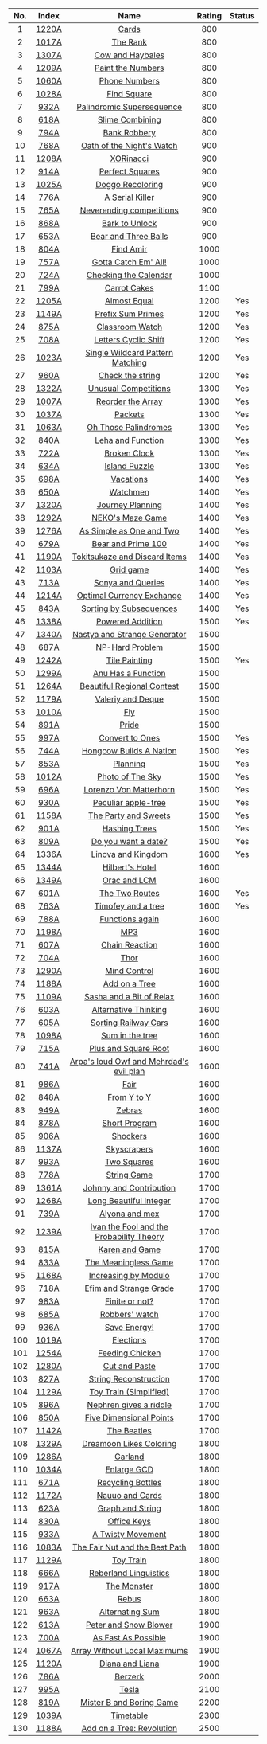 No.|Index|Name|Rating|Status
:-:|:-:|:-:|:-:|:-:
1|[1220A](http://codeforces.com/problemset/problem/1220/A)|[Cards](http://codeforces.com/problemset/problem/1220/A)|800|
2|[1017A](http://codeforces.com/problemset/problem/1017/A)|[The Rank](http://codeforces.com/problemset/problem/1017/A)|800|
3|[1307A](http://codeforces.com/problemset/problem/1307/A)|[Cow and Haybales](http://codeforces.com/problemset/problem/1307/A)|800|
4|[1209A](http://codeforces.com/problemset/problem/1209/A)|[Paint the Numbers](http://codeforces.com/problemset/problem/1209/A)|800|
5|[1060A](http://codeforces.com/problemset/problem/1060/A)|[Phone Numbers](http://codeforces.com/problemset/problem/1060/A)|800|
6|[1028A](http://codeforces.com/problemset/problem/1028/A)|[Find Square](http://codeforces.com/problemset/problem/1028/A)|800|
7|[932A](http://codeforces.com/problemset/problem/932/A)|[Palindromic Supersequence](http://codeforces.com/problemset/problem/932/A)|800|
8|[618A](http://codeforces.com/problemset/problem/618/A)|[Slime Combining](http://codeforces.com/problemset/problem/618/A)|800|
9|[794A](http://codeforces.com/problemset/problem/794/A)|[Bank Robbery](http://codeforces.com/problemset/problem/794/A)|800|
10|[768A](http://codeforces.com/problemset/problem/768/A)|[Oath of the Night's Watch](http://codeforces.com/problemset/problem/768/A)|900|
11|[1208A](http://codeforces.com/problemset/problem/1208/A)|[XORinacci](http://codeforces.com/problemset/problem/1208/A)|900|
12|[914A](http://codeforces.com/problemset/problem/914/A)|[Perfect Squares](http://codeforces.com/problemset/problem/914/A)|900|
13|[1025A](http://codeforces.com/problemset/problem/1025/A)|[Doggo Recoloring](http://codeforces.com/problemset/problem/1025/A)|900|
14|[776A](http://codeforces.com/problemset/problem/776/A)|[A Serial Killer](http://codeforces.com/problemset/problem/776/A)|900|
15|[765A](http://codeforces.com/problemset/problem/765/A)|[Neverending competitions](http://codeforces.com/problemset/problem/765/A)|900|
16|[868A](http://codeforces.com/problemset/problem/868/A)|[Bark to Unlock](http://codeforces.com/problemset/problem/868/A)|900|
17|[653A](http://codeforces.com/problemset/problem/653/A)|[Bear and Three Balls](http://codeforces.com/problemset/problem/653/A)|900|
18|[804A](http://codeforces.com/problemset/problem/804/A)|[Find Amir](http://codeforces.com/problemset/problem/804/A)|1000|
19|[757A](http://codeforces.com/problemset/problem/757/A)|[Gotta Catch Em' All!](http://codeforces.com/problemset/problem/757/A)|1000|
20|[724A](http://codeforces.com/problemset/problem/724/A)|[Checking the Calendar](http://codeforces.com/problemset/problem/724/A)|1000|
21|[799A](http://codeforces.com/problemset/problem/799/A)|[Carrot Cakes](http://codeforces.com/problemset/problem/799/A)|1100|
22|[1205A](http://codeforces.com/problemset/problem/1205/A)|[Almost Equal](http://codeforces.com/problemset/problem/1205/A)|1200|Yes
23|[1149A](http://codeforces.com/problemset/problem/1149/A)|[Prefix Sum Primes](http://codeforces.com/problemset/problem/1149/A)|1200|Yes
24|[875A](http://codeforces.com/problemset/problem/875/A)|[Classroom Watch](http://codeforces.com/problemset/problem/875/A)|1200|Yes
25|[708A](http://codeforces.com/problemset/problem/708/A)|[Letters Cyclic Shift](http://codeforces.com/problemset/problem/708/A)|1200|Yes
26|[1023A](http://codeforces.com/problemset/problem/1023/A)|[Single Wildcard Pattern Matching](http://codeforces.com/problemset/problem/1023/A)|1200|Yes
27|[960A](http://codeforces.com/problemset/problem/960/A)|[Check the string](http://codeforces.com/problemset/problem/960/A)|1200|Yes
28|[1322A](http://codeforces.com/problemset/problem/1322/A)|[Unusual Competitions](http://codeforces.com/problemset/problem/1322/A)|1300|Yes
29|[1007A](http://codeforces.com/problemset/problem/1007/A)|[Reorder the Array](http://codeforces.com/problemset/problem/1007/A)|1300|Yes
30|[1037A](http://codeforces.com/problemset/problem/1037/A)|[Packets](http://codeforces.com/problemset/problem/1037/A)|1300|Yes
31|[1063A](http://codeforces.com/problemset/problem/1063/A)|[Oh Those Palindromes](http://codeforces.com/problemset/problem/1063/A)|1300|Yes
32|[840A](http://codeforces.com/problemset/problem/840/A)|[Leha and Function](http://codeforces.com/problemset/problem/840/A)|1300|Yes
33|[722A](http://codeforces.com/problemset/problem/722/A)|[Broken Clock](http://codeforces.com/problemset/problem/722/A)|1300|Yes
34|[634A](http://codeforces.com/problemset/problem/634/A)|[Island Puzzle](http://codeforces.com/problemset/problem/634/A)|1300|Yes
35|[698A](http://codeforces.com/problemset/problem/698/A)|[Vacations](http://codeforces.com/problemset/problem/698/A)|1400|Yes
36|[650A](http://codeforces.com/problemset/problem/650/A)|[Watchmen](http://codeforces.com/problemset/problem/650/A)|1400|Yes
37|[1320A](http://codeforces.com/problemset/problem/1320/A)|[Journey Planning](http://codeforces.com/problemset/problem/1320/A)|1400|Yes
38|[1292A](http://codeforces.com/problemset/problem/1292/A)|[NEKO's Maze Game](http://codeforces.com/problemset/problem/1292/A)|1400|Yes
39|[1276A](http://codeforces.com/problemset/problem/1276/A)|[As Simple as One and Two](http://codeforces.com/problemset/problem/1276/A)|1400|Yes
40|[679A](http://codeforces.com/problemset/problem/679/A)|[Bear and Prime 100](http://codeforces.com/problemset/problem/679/A)|1400|Yes
41|[1190A](http://codeforces.com/problemset/problem/1190/A)|[Tokitsukaze and Discard Items](http://codeforces.com/problemset/problem/1190/A)|1400|Yes
42|[1103A](http://codeforces.com/problemset/problem/1103/A)|[Grid game](http://codeforces.com/problemset/problem/1103/A)|1400|Yes
43|[713A](http://codeforces.com/problemset/problem/713/A)|[Sonya and Queries](http://codeforces.com/problemset/problem/713/A)|1400|Yes
44|[1214A](http://codeforces.com/problemset/problem/1214/A)|[Optimal Currency Exchange](http://codeforces.com/problemset/problem/1214/A)|1400|Yes
45|[843A](http://codeforces.com/problemset/problem/843/A)|[Sorting by Subsequences](http://codeforces.com/problemset/problem/843/A)|1400|Yes
46|[1338A](http://codeforces.com/problemset/problem/1338/A)|[Powered Addition](http://codeforces.com/problemset/problem/1338/A)|1500|Yes
47|[1340A](http://codeforces.com/problemset/problem/1340/A)|[Nastya and Strange Generator](http://codeforces.com/problemset/problem/1340/A)|1500|
48|[687A](http://codeforces.com/problemset/problem/687/A)|[NP-Hard Problem](http://codeforces.com/problemset/problem/687/A)|1500|
49|[1242A](http://codeforces.com/problemset/problem/1242/A)|[Tile Painting](http://codeforces.com/problemset/problem/1242/A)|1500|Yes
50|[1299A](http://codeforces.com/problemset/problem/1299/A)|[Anu Has a Function](http://codeforces.com/problemset/problem/1299/A)|1500|
51|[1264A](http://codeforces.com/problemset/problem/1264/A)|[Beautiful Regional Contest](http://codeforces.com/problemset/problem/1264/A)|1500|
52|[1179A](http://codeforces.com/problemset/problem/1179/A)|[Valeriy and Deque](http://codeforces.com/problemset/problem/1179/A)|1500|
53|[1010A](http://codeforces.com/problemset/problem/1010/A)|[Fly](http://codeforces.com/problemset/problem/1010/A)|1500|
54|[891A](http://codeforces.com/problemset/problem/891/A)|[Pride](http://codeforces.com/problemset/problem/891/A)|1500|
55|[997A](http://codeforces.com/problemset/problem/997/A)|[Convert to Ones](http://codeforces.com/problemset/problem/997/A)|1500|Yes
56|[744A](http://codeforces.com/problemset/problem/744/A)|[Hongcow Builds A Nation](http://codeforces.com/problemset/problem/744/A)|1500|Yes
57|[853A](http://codeforces.com/problemset/problem/853/A)|[Planning](http://codeforces.com/problemset/problem/853/A)|1500|Yes
58|[1012A](http://codeforces.com/problemset/problem/1012/A)|[Photo of The Sky](http://codeforces.com/problemset/problem/1012/A)|1500|Yes
59|[696A](http://codeforces.com/problemset/problem/696/A)|[Lorenzo Von Matterhorn](http://codeforces.com/problemset/problem/696/A)|1500|Yes
60|[930A](http://codeforces.com/problemset/problem/930/A)|[Peculiar apple-tree](http://codeforces.com/problemset/problem/930/A)|1500|Yes
61|[1158A](http://codeforces.com/problemset/problem/1158/A)|[The Party and Sweets](http://codeforces.com/problemset/problem/1158/A)|1500|Yes
62|[901A](http://codeforces.com/problemset/problem/901/A)|[Hashing Trees](http://codeforces.com/problemset/problem/901/A)|1500|Yes
63|[809A](http://codeforces.com/problemset/problem/809/A)|[Do you want a date?](http://codeforces.com/problemset/problem/809/A)|1500|Yes
64|[1336A](http://codeforces.com/problemset/problem/1336/A)|[Linova and Kingdom](http://codeforces.com/problemset/problem/1336/A)|1600|Yes
65|[1344A](http://codeforces.com/problemset/problem/1344/A)|[Hilbert's Hotel](http://codeforces.com/problemset/problem/1344/A)|1600|
66|[1349A](http://codeforces.com/problemset/problem/1349/A)|[Orac and LCM](http://codeforces.com/problemset/problem/1349/A)|1600|
67|[601A](http://codeforces.com/problemset/problem/601/A)|[The Two Routes](http://codeforces.com/problemset/problem/601/A)|1600|Yes
68|[763A](http://codeforces.com/problemset/problem/763/A)|[Timofey and a tree](http://codeforces.com/problemset/problem/763/A)|1600|Yes
69|[788A](http://codeforces.com/problemset/problem/788/A)|[Functions again](http://codeforces.com/problemset/problem/788/A)|1600|
70|[1198A](http://codeforces.com/problemset/problem/1198/A)|[MP3](http://codeforces.com/problemset/problem/1198/A)|1600|
71|[607A](http://codeforces.com/problemset/problem/607/A)|[Chain Reaction](http://codeforces.com/problemset/problem/607/A)|1600|
72|[704A](http://codeforces.com/problemset/problem/704/A)|[Thor](http://codeforces.com/problemset/problem/704/A)|1600|
73|[1290A](http://codeforces.com/problemset/problem/1290/A)|[Mind Control](http://codeforces.com/problemset/problem/1290/A)|1600|
74|[1188A](http://codeforces.com/problemset/problem/1188/A1)|[Add on a Tree](http://codeforces.com/problemset/problem/1188/A1)|1600|
75|[1109A](http://codeforces.com/problemset/problem/1109/A)|[Sasha and a Bit of Relax](http://codeforces.com/problemset/problem/1109/A)|1600|
76|[603A](http://codeforces.com/problemset/problem/603/A)|[Alternative Thinking](http://codeforces.com/problemset/problem/603/A)|1600|
77|[605A](http://codeforces.com/problemset/problem/605/A)|[Sorting Railway Cars](http://codeforces.com/problemset/problem/605/A)|1600|
78|[1098A](http://codeforces.com/problemset/problem/1098/A)|[Sum in the tree](http://codeforces.com/problemset/problem/1098/A)|1600|
79|[715A](http://codeforces.com/problemset/problem/715/A)|[Plus and Square Root](http://codeforces.com/problemset/problem/715/A)|1600|
80|[741A](http://codeforces.com/problemset/problem/741/A)|[Arpa's loud Owf and Mehrdad's evil plan](http://codeforces.com/problemset/problem/741/A)|1600|
81|[986A](http://codeforces.com/problemset/problem/986/A)|[Fair](http://codeforces.com/problemset/problem/986/A)|1600|
82|[848A](http://codeforces.com/problemset/problem/848/A)|[From Y to Y](http://codeforces.com/problemset/problem/848/A)|1600|
83|[949A](http://codeforces.com/problemset/problem/949/A)|[Zebras](http://codeforces.com/problemset/problem/949/A)|1600|
84|[878A](http://codeforces.com/problemset/problem/878/A)|[Short Program](http://codeforces.com/problemset/problem/878/A)|1600|
85|[906A](http://codeforces.com/problemset/problem/906/A)|[Shockers](http://codeforces.com/problemset/problem/906/A)|1600|
86|[1137A](http://codeforces.com/problemset/problem/1137/A)|[Skyscrapers](http://codeforces.com/problemset/problem/1137/A)|1600|
87|[993A](http://codeforces.com/problemset/problem/993/A)|[Two Squares](http://codeforces.com/problemset/problem/993/A)|1600|
88|[778A](http://codeforces.com/problemset/problem/778/A)|[String Game](http://codeforces.com/problemset/problem/778/A)|1700|
89|[1361A](http://codeforces.com/problemset/problem/1361/A)|[Johnny and Contribution](http://codeforces.com/problemset/problem/1361/A)|1700|
90|[1268A](http://codeforces.com/problemset/problem/1268/A)|[Long Beautiful Integer](http://codeforces.com/problemset/problem/1268/A)|1700|
91|[739A](http://codeforces.com/problemset/problem/739/A)|[Alyona and mex](http://codeforces.com/problemset/problem/739/A)|1700|
92|[1239A](http://codeforces.com/problemset/problem/1239/A)|[Ivan the Fool and the Probability Theory](http://codeforces.com/problemset/problem/1239/A)|1700|
93|[815A](http://codeforces.com/problemset/problem/815/A)|[Karen and Game](http://codeforces.com/problemset/problem/815/A)|1700|
94|[833A](http://codeforces.com/problemset/problem/833/A)|[The Meaningless Game](http://codeforces.com/problemset/problem/833/A)|1700|
95|[1168A](http://codeforces.com/problemset/problem/1168/A)|[Increasing by Modulo](http://codeforces.com/problemset/problem/1168/A)|1700|
96|[718A](http://codeforces.com/problemset/problem/718/A)|[Efim and Strange Grade](http://codeforces.com/problemset/problem/718/A)|1700|
97|[983A](http://codeforces.com/problemset/problem/983/A)|[Finite or not?](http://codeforces.com/problemset/problem/983/A)|1700|
98|[685A](http://codeforces.com/problemset/problem/685/A)|[Robbers' watch](http://codeforces.com/problemset/problem/685/A)|1700|
99|[936A](http://codeforces.com/problemset/problem/936/A)|[Save Energy!](http://codeforces.com/problemset/problem/936/A)|1700|
100|[1019A](http://codeforces.com/problemset/problem/1019/A)|[Elections](http://codeforces.com/problemset/problem/1019/A)|1700|
101|[1254A](http://codeforces.com/problemset/problem/1254/A)|[Feeding Chicken](http://codeforces.com/problemset/problem/1254/A)|1700|
102|[1280A](http://codeforces.com/problemset/problem/1280/A)|[Cut and Paste](http://codeforces.com/problemset/problem/1280/A)|1700|
103|[827A](http://codeforces.com/problemset/problem/827/A)|[String Reconstruction](http://codeforces.com/problemset/problem/827/A)|1700|
104|[1129A](http://codeforces.com/problemset/problem/1129/A1)|[Toy Train (Simplified)](http://codeforces.com/problemset/problem/1129/A1)|1700|
105|[896A](http://codeforces.com/problemset/problem/896/A)|[Nephren gives a riddle](http://codeforces.com/problemset/problem/896/A)|1700|
106|[850A](http://codeforces.com/problemset/problem/850/A)|[Five Dimensional Points](http://codeforces.com/problemset/problem/850/A)|1700|
107|[1142A](http://codeforces.com/problemset/problem/1142/A)|[The Beatles](http://codeforces.com/problemset/problem/1142/A)|1700|
108|[1329A](http://codeforces.com/problemset/problem/1329/A)|[Dreamoon Likes Coloring](http://codeforces.com/problemset/problem/1329/A)|1800|
109|[1286A](http://codeforces.com/problemset/problem/1286/A)|[Garland](http://codeforces.com/problemset/problem/1286/A)|1800|
110|[1034A](http://codeforces.com/problemset/problem/1034/A)|[Enlarge GCD](http://codeforces.com/problemset/problem/1034/A)|1800|
111|[671A](http://codeforces.com/problemset/problem/671/A)|[Recycling Bottles](http://codeforces.com/problemset/problem/671/A)|1800|
112|[1172A](http://codeforces.com/problemset/problem/1172/A)|[Nauuo and Cards](http://codeforces.com/problemset/problem/1172/A)|1800|
113|[623A](http://codeforces.com/problemset/problem/623/A)|[Graph and String](http://codeforces.com/problemset/problem/623/A)|1800|
114|[830A](http://codeforces.com/problemset/problem/830/A)|[Office Keys](http://codeforces.com/problemset/problem/830/A)|1800|
115|[933A](http://codeforces.com/problemset/problem/933/A)|[A Twisty Movement](http://codeforces.com/problemset/problem/933/A)|1800|
116|[1083A](http://codeforces.com/problemset/problem/1083/A)|[The Fair Nut and the Best Path](http://codeforces.com/problemset/problem/1083/A)|1800|
117|[1129A](http://codeforces.com/problemset/problem/1129/A2)|[Toy Train](http://codeforces.com/problemset/problem/1129/A2)|1800|
118|[666A](http://codeforces.com/problemset/problem/666/A)|[Reberland Linguistics](http://codeforces.com/problemset/problem/666/A)|1800|
119|[917A](http://codeforces.com/problemset/problem/917/A)|[The Monster](http://codeforces.com/problemset/problem/917/A)|1800|
120|[663A](http://codeforces.com/problemset/problem/663/A)|[Rebus](http://codeforces.com/problemset/problem/663/A)|1800|
121|[963A](http://codeforces.com/problemset/problem/963/A)|[Alternating Sum](http://codeforces.com/problemset/problem/963/A)|1800|
122|[613A](http://codeforces.com/problemset/problem/613/A)|[Peter and Snow Blower](http://codeforces.com/problemset/problem/613/A)|1900|
123|[700A](http://codeforces.com/problemset/problem/700/A)|[As Fast As Possible](http://codeforces.com/problemset/problem/700/A)|1900|
124|[1067A](http://codeforces.com/problemset/problem/1067/A)|[Array Without Local Maximums ](http://codeforces.com/problemset/problem/1067/A)|1900|
125|[1120A](http://codeforces.com/problemset/problem/1120/A)|[Diana and Liana](http://codeforces.com/problemset/problem/1120/A)|1900|
126|[786A](http://codeforces.com/problemset/problem/786/A)|[Berzerk](http://codeforces.com/problemset/problem/786/A)|2000|
127|[995A](http://codeforces.com/problemset/problem/995/A)|[Tesla](http://codeforces.com/problemset/problem/995/A)|2100|
128|[819A](http://codeforces.com/problemset/problem/819/A)|[Mister B and Boring Game](http://codeforces.com/problemset/problem/819/A)|2200|
129|[1039A](http://codeforces.com/problemset/problem/1039/A)|[Timetable](http://codeforces.com/problemset/problem/1039/A)|2300|
130|[1188A](http://codeforces.com/problemset/problem/1188/A2)|[Add on a Tree: Revolution](http://codeforces.com/problemset/problem/1188/A2)|2500|

